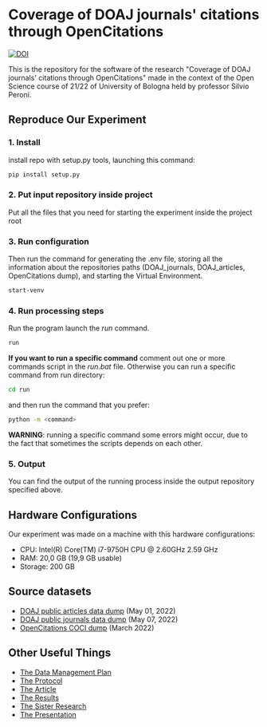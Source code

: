 # Coverage of DOAJ journals' citations through OpenCitations
[![DOI](https://zenodo.org/badge/486368166.svg)](https://zenodo.org/badge/latestdoi/486368166)

This is the repository for the software of the research "Coverage of DOAJ journals' citations through OpenCitations" made in the context of the Open Science course of 21/22 of University of Bologna held by professor Silvio Peroni.

## Reproduce Our Experiment


### 1. Install

install repo with setup.py tools, launching this command:

```bash
pip install setup.py
```

### 2. Put input repository inside project

Put all the files that you need for starting the experiment inside the project root 

### 3. Run configuration

Then run the command for generating the .env file, storing all the information about the repositories paths
(DOAJ_journals, DOAJ_articles, OpenCitations dump), and starting the Virtual Environment.

```bash
start-venv
```

### 4. Run processing steps

Run the program launch the _run_ command.

```bash
run
```

**If you want to run a specific command** comment out one or more commands script in the _run.bat_ file. Otherwise
you can run a specific command from run directory:

```bash
cd run
```

and then run the command that you prefer:

```bash
python -m <command>
```

**WARNING**: running a specific command some errors might occur, due to the fact that sometimes the scripts depends on 
each other.

### 5. Output

You can find the output of the running process inside the output repository specified above.

## Hardware Configurations
Our experiment was made on a machine with this hardware configurations:
* CPU: Intel(R) Core(TM) i7-9750H CPU @ 2.60GHz   2.59 GHz
* RAM: 20,0 GB (19,9 GB usable)
* Storage: 200 GB

## Source datasets
* [DOAJ public articles data dump](https://doaj.org/public-data-dump/article) (May 01, 2022)
* [DOAJ public journals data dump](https://doaj.org/public-data-dump/journal) (May 07, 2022)
* [OpenCitations COCI dump](https://opencitations.net/download#coci) (March 2022)

## Other Useful Things

* [The Data Management Plan](https://doi.org/10.5281/zenodo.6417367)
* [The Protocol](https://dx.doi.org/10.17504/protocols.io.n92ldz598v5b/v4)
* [The Article](https://doi.org/10.5281/zenodo.6574741)
* [The Results](https://doi.org/10.5281/zenodo.6573889)
* [The Sister Research](https://github.com/open-sci/2021-2022-la-chouffe-code)
* [The Presentation](https://doi.org/10.5281/zenodo.6579115)
